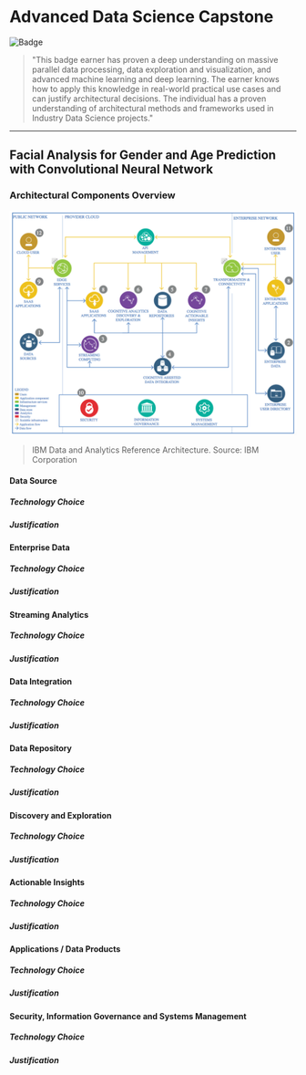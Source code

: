 # Advanced Data Science Capstone

![Badge](https://images.youracclaim.com/images/00898a99-7e63-4203-b601-f063ee5f5018/Advanced%2BData%2BScience%2BCapstone.png)

> "This badge earner has proven a deep understanding on massive parallel data processing, data exploration and visualization, and advanced machine learning and deep learning. The earner knows how to apply this knowledge in real-world practical use cases and can justify architectural decisions. The individual has a proven understanding of architectural methods and frameworks used in Industry Data Science projects."

__________

## Facial Analysis for Gender and Age Prediction with Convolutional Neural Network

### Architectural Components Overview

![IBM Data and Analytics Reference Architecture](./Picture1.png)
> IBM Data and Analytics Reference Architecture. Source: IBM Corporation

#### Data Source

##### Technology Choice

##### Justification

#### Enterprise Data

##### Technology Choice

##### Justification

#### Streaming Analytics

##### Technology Choice

##### Justification

#### Data Integration

##### Technology Choice

##### Justification

#### Data Repository

##### Technology Choice

##### Justification

#### Discovery and Exploration

##### Technology Choice

##### Justification

#### Actionable Insights

##### Technology Choice

##### Justification

#### Applications / Data Products

##### Technology Choice

##### Justification

#### Security, Information Governance and Systems Management

##### Technology Choice

##### Justification